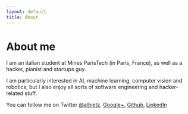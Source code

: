 ```yaml
---
layout: default
title: About
---
```

# About me

I am an italian student at Mines ParisTech (in Paris, France), as well as a hacker, pianist and startups guy.

I am particularly interested in AI, machine learning, computer vision and robotics, but I also enjoy all sorts of software engineering and hacker-related stuff.

You can follow me on Twitter [@albietz](http://twitter.com/albietz). [Google+](http://plus.google.com/116808720266961485910/), [Github](http://github.com/albietz), [LinkedIn](http://www.linkedin.com/profile/view?id=16112341)
